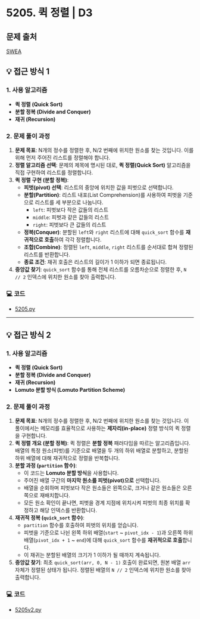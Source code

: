 # 5205. 퀵 정렬 | D3

## 문제 출처
[SWEA](https://swexpertacademy.com/main/learn/course/lectureProblemViewer.do)


## 💡 접근 방식 1

### 1. 사용 알고리즘
* **퀵 정렬 (Quick Sort)**
* **분할 정복 (Divide and Conquer)**
* **재귀 (Recursion)**

### 2. 문제 풀이 과정
1.  **문제 목표**: N개의 정수를 정렬한 후, N/2 번째에 위치한 원소를 찾는 것입니다. 이를 위해 먼저 주어진 리스트를 정렬해야 합니다.
2.  **정렬 알고리즘 선택**: 문제의 제목에 명시된 대로, **퀵 정렬(Quick Sort)** 알고리즘을 직접 구현하여 리스트를 정렬합니다.
3.  **퀵 정렬 구현 (분할 정복)**:
    * **피벗(pivot) 선택**: 리스트의 중앙에 위치한 값을 피벗으로 선택합니다.
    * **분할(Partition)**: 리스트 내포(List Comprehension)를 사용하여 피벗을 기준으로 리스트를 세 부분으로 나눕니다.
        * `left`: 피벗보다 작은 값들의 리스트
        * `middle`: 피벗과 같은 값들의 리스트
        * `right`: 피벗보다 큰 값들의 리스트
    * **정복(Conquer)**: 분할된 `left`와 `right` 리스트에 대해 `quick_sort` 함수를 **재귀적으로 호출**하여 각각 정렬합니다.
    * **조합(Combine)**: 정렬된 `left`, `middle`, `right` 리스트를 순서대로 합쳐 정렬된 리스트를 반환합니다.
    * **종료 조건**: 재귀 호출은 리스트의 길이가 1 이하가 되면 종료됩니다.
4.  **중앙값 찾기**: `quick_sort` 함수를 통해 전체 리스트를 오름차순으로 정렬한 후, `N // 2` 인덱스에 위치한 원소를 찾아 출력합니다.

### 💻 코드
* [5205.py](5205.py)

---
## 💡 접근 방식 2

### 1. 사용 알고리즘
* **퀵 정렬 (Quick Sort)**
* **분할 정복 (Divide and Conquer)**
* **재귀 (Recursion)**
* **Lomuto 분할 방식 (Lomuto Partition Scheme)**

### 2. 문제 풀이 과정
1.  **문제 목표**: N개의 정수를 정렬한 후, N/2 번째에 위치한 원소를 찾는 것입니다. 이 풀이에서는 메모리를 효율적으로 사용하는 **제자리(in-place)** 정렬 방식의 퀵 정렬을 구현합니다.
2.  **퀵 정렬 개요 (분할 정복)**: 퀵 정렬은 **분할 정복** 패러다임을 따르는 알고리즘입니다. 배열의 특정 원소(피벗)를 기준으로 배열을 두 개의 하위 배열로 분할하고, 분할된 하위 배열에 대해 재귀적으로 정렬을 반복합니다.
3.  **분할 과정 (`partition` 함수)**:
    * 이 코드는 **Lomuto 분할 방식**을 사용합니다.
    * 주어진 배열 구간의 **마지막 원소를 피벗(pivot)으로** 선택합니다.
    * 배열을 순회하며 피벗보다 작은 원소들은 왼쪽으로, 크거나 같은 원소들은 오른쪽으로 재배치합니다.
    * 모든 원소 확인이 끝나면, 피벗을 경계 지점에 위치시켜 피벗의 최종 위치를 확정하고 해당 인덱스를 반환합니다.
4.  **재귀적 정복 (`quick_sort` 함수)**:
    * `partition` 함수를 호출하여 피벗의 위치를 얻습니다.
    * 피벗을 기준으로 나뉜 왼쪽 하위 배열(`start` ~ `pivot_idx - 1`)과 오른쪽 하위 배열(`pivot_idx + 1` ~ `end`)에 대해 `quick_sort` 함수를 **재귀적으로 호출**합니다.
    * 이 재귀는 분할된 배열의 크기가 1 이하가 될 때까지 계속됩니다.
5.  **중앙값 찾기**: 최초 `quick_sort(arr, 0, N - 1)` 호출이 완료되면, 원본 배열 `arr` 자체가 정렬된 상태가 됩니다. 정렬된 배열의 `N // 2` 인덱스에 위치한 원소를 찾아 출력합니다.

### 💻 코드
* [5205v2.py](5205v2.py)